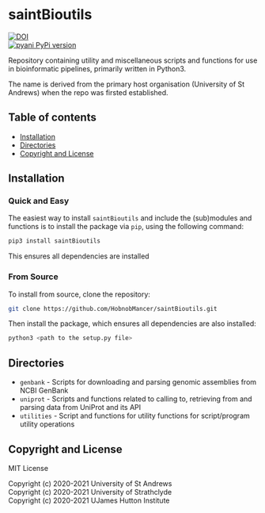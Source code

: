 # saintBioutils

[![DOI](https://zenodo.org/badge/423782407.svg)](https://zenodo.org/badge/latestdoi/423782407)  
[![pyani PyPi version](https://img.shields.io/pypi/v/saintbioutils "PyPI version")](https://pypi.python.org/pypi/saintbioutils)

Repository containing utility and miscellaneous scripts and functions for use in bioinformatic pipelines, primarily written in Python3.

The name is derived from the primary host organisation (University of St Andrews) when the repo was firsted established.

## Table of contents
<!-- TOC -->
- [Installation](#installation)
- [Directories](#directories)
- [Copyright and License](#copyright-and-license)
<!-- /TOC -->

## Installation

### Quick and Easy

The easiest way to install `saintBioutils` and include the (sub)modules and functions is to install the package via `pip`, using the following command:  
```bash
pip3 install saintBioutils
```
This ensures all dependencies are installed

### From Source

To install from source, clone the repository:
```bash
git clone https://github.com/HobnobMancer/saintBioutils.git
```
Then install the package, which ensures all dependencies are also installed:  
```bash
python3 <path to the setup.py file>
```

## Directories

- `genbank` - Scripts for downloading and parsing genomic assemblies from NCBI GenBank
- `uniprot` - Scripts and functions related to calling to, retrieving from and parsing data from UniProt and its API
- `utilities` - Script and functions for utility functions for script/program utility operations

## Copyright and License

MIT License

Copyright (c) 2020-2021 University of St Andrews  
Copyright (c) 2020-2021 University of Strathclyde  
Copyright (c) 2020-2021 UJames Hutton Institute  

